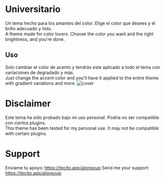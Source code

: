 # Universitario
Un tema hecho para los amantes del color. Elige el color que desees y el brillo adecuado y listo. </br>
A theme made for color lovers. Choose the color you want and the right brightness, and you're done.

## Uso
Solo cambiar el color de acento y tendrás este aplicado a todo el tema con variaciones de degradado y más. </br>
Just change the accent color and you'll have it applied to the entire theme with gradient variations and more.
![cover](https://github.com/user-attachments/assets/5bf8413b-46a0-4ef4-b922-0f8dce9a186e)

# Disclaimer
Este tema ha sido probado bajo mi uso personal. Podría no ser compatible con ciertos plugins. </br>
This theme has been tested for my personal use. It may not be compatible with certain plugins.


# Support
Enviame tu apoyo: https://tecito.app/alonsoup
Send me your support: https://tecito.app/alonsoup
